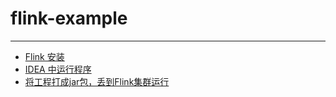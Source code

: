 # flink-example
---


* [Flink 安装](doc/1.md)
* [IDEA 中运行程序](doc/2.md)
* [将工程打成jar包，丢到Flink集群运行](doc/3.md)